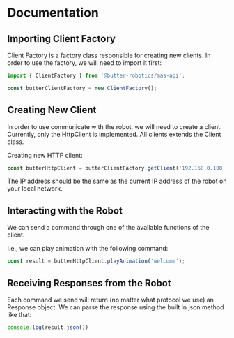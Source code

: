 # Documentation

## Importing Client Factory

Client Factory is a factory class responsible for creating new clients.
In order to use the factory, we will need to import it first:

```typescript
import { ClientFactory } from '@butter-robotics/mas-api';

const butterClientFactory = new ClientFactory();
```

## Creating New Client

In order to use communicate with the robot, we will need to create a client.
Currently, only the HttpClient is implemented.
All clients extends the Client class.

Creating new HTTP client:

```typescript
const butterHttpClient = butterClientFactory.getClient('192.168.0.100', 5555, 'http');  # use you robot ip here
```

<!-- Creating new TCP client:

```typescript
const butterTcpClient = butterClientFactory.getClient('192.168.0.100', 5050, 'tcp');    # use you robot ip here
```

Creating new UDP client:

```typescript
const butterUdpClient = butterClientFactory.getClient('192.168.0.100', 5000, 'udp');    # use you robot ip here
``` -->

The IP address should be the same as the current IP address of the robot on your local network.

## Interacting with the Robot

We can send a command through one of the available functions of the client.

I.e., we can play animation with the following command:

```typescript
const result = butterHttpClient.playAnimation('welcome');
```

## Receiving Responses from the Robot

Each command we send will return (no matter what protocol we use) an Response object.
We can parse the response using the built in json method like that:

```typescript
console.log(result.json())
```
